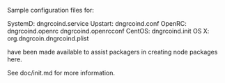 Sample configuration files for:

SystemD: dngrcoind.service
Upstart: dngrcoind.conf
OpenRC:  dngrcoind.openrc
         dngrcoind.openrcconf
CentOS:  dngrcoind.init
OS X:    org.dngrcoin.dngrcoind.plist

have been made available to assist packagers in creating node packages here.

See doc/init.md for more information.

